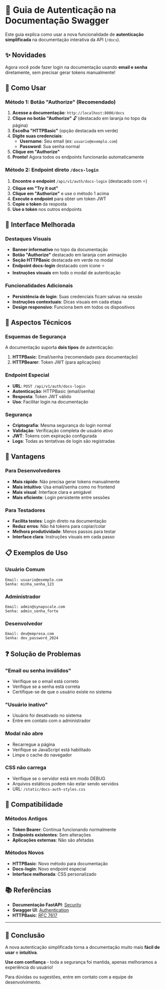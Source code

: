 # 🔐 Guia de Autenticação na Documentação Swagger

Este guia explica como usar a nova funcionalidade de **autenticação simplificada** na documentação interativa da API (`/docs`).

## ✨ Novidades

Agora você pode fazer login na documentação usando **email e senha** diretamente, sem precisar gerar tokens manualmente!

## 📝 Como Usar

### Método 1: Botão "Authorize" (Recomendado)

1. **Acesse a documentação**: `http://localhost:8000/docs`
2. **Clique no botão "Authorize"** 🔓 (destacado em laranja no topo da página)
3. **Escolha "HTTPBasic"** (opção destacada em verde)
4. **Digite suas credenciais**:
   - **Username**: Seu email (ex: `usuario@exemplo.com`)
   - **Password**: Sua senha normal
5. **Clique em "Authorize"**
6. **Pronto!** Agora todos os endpoints funcionarão automaticamente

### Método 2: Endpoint direto `/docs-login`

1. **Encontre o endpoint** `/api/v1/auth/docs-login` (destacado com ⭐)
2. **Clique em "Try it out"**
3. **Clique em "Authorize"** e use o método 1 acima
4. **Execute o endpoint** para obter um token JWT
5. **Copie o token** da resposta
6. **Use o token** nos outros endpoints

## 🎨 Interface Melhorada

### Destaques Visuais

- **Banner informativo** no topo da documentação
- **Botão "Authorize"** destacado em laranja com animação
- **Seção HTTPBasic** destacada em verde no modal
- **Endpoint docs-login** destacado com ícone ⭐
- **Instruções visuais** em todo o modal de autenticação

### Funcionalidades Adicionais

- **Persistência de login**: Suas credenciais ficam salvas na sessão
- **Instruções contextuais**: Dicas visuais em cada etapa
- **Design responsivo**: Funciona bem em todos os dispositivos

## 🔧 Aspectos Técnicos

### Esquemas de Segurança

A documentação suporta **dois tipos** de autenticação:

1. **HTTPBasic**: Email/senha (recomendado para documentação)
2. **HTTPBearer**: Token JWT (para aplicações)

### Endpoint Especial

- **URL**: `POST /api/v1/auth/docs-login`
- **Autenticação**: HTTPBasic (email/senha)
- **Resposta**: Token JWT válido
- **Uso**: Facilitar login na documentação

### Segurança

- **Criptografia**: Mesma segurança do login normal
- **Validação**: Verificação completa de usuário ativo
- **JWT**: Tokens com expiração configurada
- **Logs**: Todas as tentativas de login são registradas

## 🚀 Vantagens

### Para Desenvolvedores

- **Mais rápido**: Não precisa gerar tokens manualmente
- **Mais intuitivo**: Usa email/senha como no frontend
- **Mais visual**: Interface clara e amigável
- **Mais eficiente**: Login persistente entre sessões

### Para Testadores

- **Facilita testes**: Login direto na documentação
- **Reduz erros**: Não há tokens para copiar/colar
- **Melhora produtividade**: Menos passos para testar
- **Interface clara**: Instruções visuais em cada passo

## 📋 Exemplos de Uso

### Usuário Comum

```
Email: usuario@exemplo.com
Senha: minha_senha_123
```

### Administrador

```
Email: admin@synapscale.com
Senha: admin_senha_forte
```

### Desenvolvedor

```
Email: dev@empresa.com
Senha: dev_password_2024
```

## ❓ Solução de Problemas

### "Email ou senha inválidos"

- Verifique se o email está correto
- Verifique se a senha está correta
- Certifique-se de que o usuário existe no sistema

### "Usuário inativo"

- Usuário foi desativado no sistema
- Entre em contato com o administrador

### Modal não abre

- Recarregue a página
- Verifique se JavaScript está habilitado
- Limpe o cache do navegador

### CSS não carrega

- Verifique se o servidor está em modo DEBUG
- Arquivos estáticos podem não estar sendo servidos
- URL: `/static/docs-auth-styles.css`

## 🔄 Compatibilidade

### Métodos Antigos

- **Token Bearer**: Continua funcionando normalmente
- **Endpoints existentes**: Sem alterações
- **Aplicações externas**: Não são afetadas

### Métodos Novos

- **HTTPBasic**: Novo método para documentação
- **Docs-login**: Novo endpoint especial
- **Interface melhorada**: CSS personalizado

## 📚 Referências

- **Documentação FastAPI**: [Security](https://fastapi.tiangolo.com/tutorial/security/)
- **Swagger UI**: [Authentication](https://swagger.io/docs/specification/authentication/)
- **HTTPBasic**: [RFC 7617](https://tools.ietf.org/html/rfc7617)

---

## 🎉 Conclusão

A nova autenticação simplificada torna a documentação muito mais **fácil de usar** e **intuitiva**. 

**Use com confiança** - toda a segurança foi mantida, apenas melhoramos a experiência do usuário!

Para dúvidas ou sugestões, entre em contato com a equipe de desenvolvimento. 